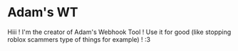 
# Adam's WT

Hiii ! I'm the creator of Adam's Webhook Tool ! Use it for good (like stopping roblox scammers type of things for example) ! :3
